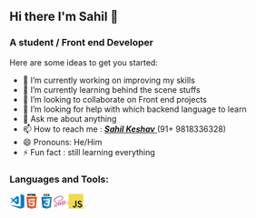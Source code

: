 ## Hi there I'm Sahil 👋

### A student / Front end Developer 

Here are some ideas to get you started:

- 🔭 I’m currently working on improving my skills
- 🌱 I’m currently learning behind the scene stuffs
- 👯 I’m looking to collaborate on Front end projects
- 🤔 I’m looking for help with which backend language to learn
- 💬 Ask me about anything
- 📫 How to reach me : [**_Sahil Keshav_** ](https://www.facebook.com/profile.php?id=100057408580388 "visit my FaceBook") (91+ 9818336328)
- 😄 Pronouns: He/Him
- ⚡ Fun fact : still learning everything

### Languages and Tools:
[<img align="left" alt="Visual Studio Code" width="26px" src="https://raw.githubusercontent.com/github/explore/80688e429a7d4ef2fca1e82350fe8e3517d3494d/topics/visual-studio-code/visual-studio-code.png" />](https://code.visualstudio.com/)
[<img align="left" alt="HTML5" width="26px" src="https://raw.githubusercontent.com/github/explore/80688e429a7d4ef2fca1e82350fe8e3517d3494d/topics/html/html.png" />](https://www.w3schools.com/html/)
[<img align="left" alt="CSS3" width="26px" src="https://raw.githubusercontent.com/github/explore/80688e429a7d4ef2fca1e82350fe8e3517d3494d/topics/css/css.png" />](https://www.w3schools.com/css/default.asp)
[<img align="left" alt="Sass" width="26px" src="https://raw.githubusercontent.com/github/explore/80688e429a7d4ef2fca1e82350fe8e3517d3494d/topics/sass/sass.png" />](https://www.w3schools.com/sass/default.php)
[<img align="left" alt="JavaScript" width="26px" src="https://raw.githubusercontent.com/github/explore/80688e429a7d4ef2fca1e82350fe8e3517d3494d/topics/javascript/javascript.png" />](https://www.w3schools.com/js/default.asp)
